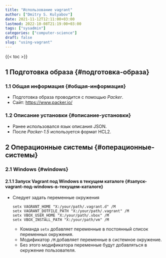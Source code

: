 ```yaml
---
title: "Использование vagrant"
author: ["Dmitry S. Kulyabov"]
date: 2021-11-12T12:11:00+03:00
lastmod: 2022-10-08T21:19:00+03:00
tags: ["sysadmin"]
categories: ["computer-science"]
draft: false
slug: "using-vagrant"
---
```


<!--more-->

{{< toc >}}


## <span class="section-num">1</span> Подготовка образа {#подготовка-образа}


### <span class="section-num">1.1</span> Общая информация {#общая-информация}

-   Подготовка образа проводится с помощью _Packer_.
-   Сайт: <https://www.packer.io/>


### <span class="section-num">1.2</span> Описание установки {#описание-установки}

-   Ранее использовался язык описания JSON.
-   После _Packer-1.5_ используется формат HCL2.


## <span class="section-num">2</span> Операционные системы {#операционные-системы}


### <span class="section-num">2.1</span> Windows {#windows}


#### <span class="section-num">2.1.1</span> Запуск Vagrant под Windows в текущем каталоге {#запуск-vagrant-под-windows-в-текущем-каталоге}

-   Следует задать переменные окружения
    ```shell
    setx VAGRANT_HOME "X:/your/path/.vagrant.d" /M
    setx VAGRANT_DOTFILE_PATH "X:/your/path/.vagrant" /M
    setx VBOX_USER_HOME "X:/your/path/.vbox" /M
    setx VBOX_INSTALL_PATH "X:/your/path/vm" /M
    ```

    -   Команда `setx` добавляет переменные в постоянный список переменных окружения.
    -   Модификатор `/M` добавляет переменные в системное окружение.
    -   Без этого модификатора переменные будут добавляться в окружение пользователя.
